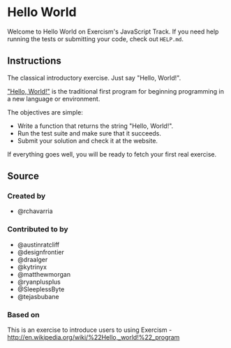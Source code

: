 # Hello World

Welcome to Hello World on Exercism's JavaScript Track.
If you need help running the tests or submitting your code, check out `HELP.md`.

## Instructions

The classical introductory exercise. Just say "Hello, World!".

["Hello, World!"](http://en.wikipedia.org/wiki/%22Hello,_world!%22_program) is
the traditional first program for beginning programming in a new language
or environment.

The objectives are simple:

- Write a function that returns the string "Hello, World!".
- Run the test suite and make sure that it succeeds.
- Submit your solution and check it at the website.

If everything goes well, you will be ready to fetch your first real exercise.

## Source

### Created by

- @rchavarria

### Contributed to by

- @austinratcliff
- @designfrontier
- @draalger
- @kytrinyx
- @matthewmorgan
- @ryanplusplus
- @SleeplessByte
- @tejasbubane

### Based on

This is an exercise to introduce users to using Exercism - <http://en.wikipedia.org/wiki/%22Hello,_world!%22_program>
